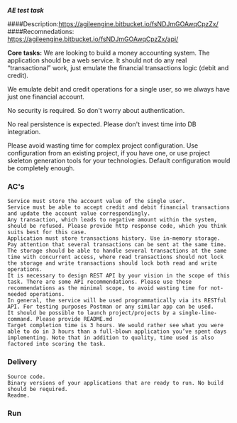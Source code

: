 **_AE test task_**

####Description:https://agileengine.bitbucket.io/fsNDJmGOAwqCpzZx/
####Recomnedations: https://agileengine.bitbucket.io/fsNDJmGOAwqCpzZx/api/

**Core tasks:**
We are looking to build a money accounting system. The application should be a web service. It should not do any real “transactional” work, just emulate the financial transactions logic (debit and credit).

We emulate debit and credit operations for a single user, so we always have just one financial account.

No security is required. So don't worry about authentication.

No real persistence is expected. Please don't invest time into DB integration.

Please avoid wasting time for complex project configuration. Use configuration from an existing project, if you have one, or use project skeleton generation tools for your technologies. Default configuration would be completely enough.

### AC's
    Service must store the account value of the single user.
    Service must be able to accept credit and debit financial transactions and update the account value correspondingly.
    Any transaction, which leads to negative amount within the system, should be refused. Please provide http response code, which you think suits best for this case.
    Application must store transactions history. Use in-memory storage. Pay attention that several transactions can be sent at the same time. The storage should be able to handle several transactions at the same time with concurrent access, where read transactions should not lock the storage and write transactions should lock both read and write operations.
    It is necessary to design REST API by your vision in the scope of this task. There are some API recommendations. Please use these recommendations as the minimal scope, to avoid wasting time for not-needed operations.
    In general, the service will be used programmatically via its RESTful API. For testing purposes Postman or any similar app can be used.
    It should be possible to launch project/projects by a single-line-command. Please provide README.md
    Target completion time is 3 hours. We would rather see what you were able to do in 3 hours than a full-blown application you’ve spent days implementing. Note that in addition to quality, time used is also factored into scoring the task.


### Delivery
    Source code.
    Binary versions of your applications that are ready to run. No build should be required.
    Readme.

### Run
    